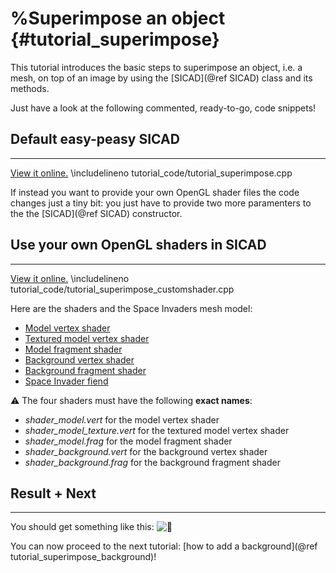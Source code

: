 # %Superimpose an object {#tutorial_superimpose}

This tutorial introduces the basic steps to superimpose an object, i.e. a mesh,
on top of an image by using the [SICAD](@ref SICAD) class and its methods.<br>

Just have a look at the following commented, ready-to-go, code snippets!<br>

## Default easy-peasy SICAD

---

[View it online.](https://github.com/robotology/superimpose-mesh-lib/blob/master/doc/tutorial_code/tutorial_superimpose.cpp "tutorial_superimpose.cpp")
\includelineno tutorial_code/tutorial_superimpose.cpp

If instead you want to provide your own OpenGL shader files the code changes
just a tiny bit: you just have to provide two more paramenters to the the
[SICAD](@ref SICAD) constructor.

## Use your own OpenGL shaders in SICAD

---

[View it online.](https://github.com/robotology/superimpose-mesh-lib/blob/master/doc/tutorial_code/tutorial_superimpose_customshader.cpp "tutorial_superimpose_customshader.cpp")
\includelineno tutorial_code/tutorial_superimpose_customshader.cpp

Here are the shaders and the Space Invaders mesh model:
 - [Model vertex shader](https://github.com/robotology/superimpose-mesh-lib/blob/master/doc/tutorial_code/shader_model.vert "Model vertex shader")
 - [Textured model vertex shader](https://github.com/robotology/superimpose-mesh-lib/blob/master/doc/tutorial_code/shader_model_texture.vert "Textured model vertex shader")
 - [Model fragment shader](https://github.com/robotology/superimpose-mesh-lib/blob/master/doc/tutorial_code/shader_model.frag "Model fragment shader")
 - [Background vertex shader](https://github.com/robotology/superimpose-mesh-lib/blob/master/doc/tutorial_code/shader_background.vert "Background vertex shader")
 - [Background fragment shader](https://github.com/robotology/superimpose-mesh-lib/blob/master/doc/tutorial_code/shader_background.frag "Background fragment shader")
 - [Space Invader fiend](https://github.com/robotology/superimpose-mesh-lib/blob/master/doc/tutorial_code/spaceinvader.obj "Space Invader fiend")

⚠️ The four shaders must have the following **exact names**:
 - _shader_model.vert_ for the model vertex shader
 - _shader_model_texture.vert_ for the textured model vertex shader
 - _shader_model.frag_ for the model fragment shader
 - _shader_background.vert_ for the background vertex shader
 - _shader_background.frag_ for the background fragment shader

## Result + Next

---

You should get something like this:
![👾](alien.jpg)

You can now proceed to the next tutorial: [how to add a background](@ref tutorial_superimpose_background)!
